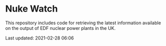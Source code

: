 # Nuke Watch

This repository includes code for retrieving the latest information available on the output of EDF nuclear power plants in the UK.

Last updated: 2021-02-28 06:06